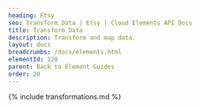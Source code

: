 ```yaml
---
heading: Etsy
seo: Transform Data | Etsy | Cloud Elements API Docs
title: Transform Data
description: Transform and map data.
layout: docs
breadcrumbs: /docs/elements.html
elementId: 128
parent: Back to Element Guides
order: 20
---
```


{% include transformations.md %}

